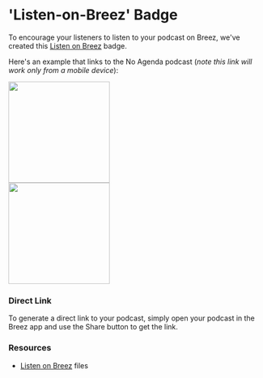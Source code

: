 # 'Listen-on-Breez' Badge

To encourage your listeners to listen to your podcast on Breez, we've created this [Listen on Breez](https://drive.google.com/file/d/1e50lBqrUt4GNC4TfnhCdckJ4FFFYrTU6/view?usp=drivesdk) badge.

Here's an example that links to the No Agenda podcast (_note this link will work only from a mobile device_):

<a href="https://breez.link/p?feedURL=http%3A%2F%2Ffeed.nashownotes.com%2Frss.xml">
<img src="https://user-images.githubusercontent.com/31890660/125453506-e4031f24-4cee-4f4c-8ca1-6b0683155059.png" width="200">
</a>
<br/>
<a href="https://breez.link/p?feedURL=http%3A%2F%2Ffeed.nashownotes.com%2Frss.xml">
<img src="https://user-images.githubusercontent.com/31890660/125453679-8ce709cd-a719-4658-a918-798f78c228af.png" width="200">
</a>

### Direct Link
To generate a direct link to your podcast, simply open your podcast in the Breez app and use the Share button to get the link.

### Resources
* [Listen on Breez](https://drive.google.com/file/d/1e50lBqrUt4GNC4TfnhCdckJ4FFFYrTU6/view?usp=drivesdk) files
